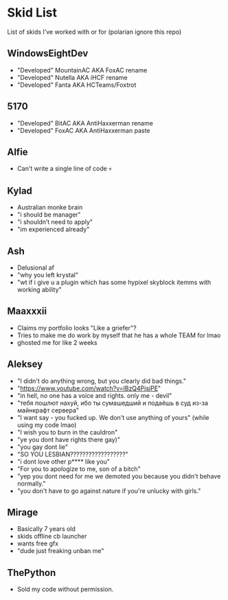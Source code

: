 # Skid List
List of skids I’ve worked with or for
(polarian ignore this repo)

## WindowsEightDev
- "Developed" MountainAC AKA FoxAC rename
- "Developed" Nutella AKA iHCF rename
- "Developed" Fanta AKA HCTeams/Foxtrot

## 5170
- "Developed" BitAC AKA AntiHaxxerman rename
- "Developed" FoxAC AKA AntiHaxxerman paste

## Alfie
- Can't write a single line of code :skull:

## Kylad
- Australian monke brain
- "i should be manager"
- "i shouldn’t need to apply"
- "im experienced already"

## Ash
- Delusional af
- "why you left krystal"
- "wt if i give u a plugin which has some hypixel skyblock itemms with working ability"

## Maaxxxii
- Claims my portfolio looks "Like a griefer"?
- Tries to make me do work by myself that he has a whole TEAM for lmao
- ghosted me for like 2 weeks

## Aleksey
- "I didn't do anything wrong, but you clearly did bad things."
- "https://www.youtube.com/watch?v=lBzQ4PjsjPE"
- "in hell, no one has a voice and rights. only me - devil"
- "тебя пошлют нахуй, ибо ты сумашедший и подаёшь в суд из-за майнкрафт сервера"
- "I want say - you fucked up. We don't use anything of yours" (while using my code lmao)
- "I wish you to burn in the cauldron"
- "ye you dont have rights there gay)"
- "you gay dont lie"
- "SO YOU LESBIAN??????????????????"
- "i dont love other p**** like you"
- "For you to apologize to me, son of a bitch"
- "yep you dont need for me we demoted you because you didn't behave normally."
- "you don't have to go against nature if you're unlucky with girls."

## Mirage
- Basically 7 years old
- skids offline cb launcher 
- wants free gfx
- "dude just freaking unban me" 

## ThePython
- Sold my code without permission.
